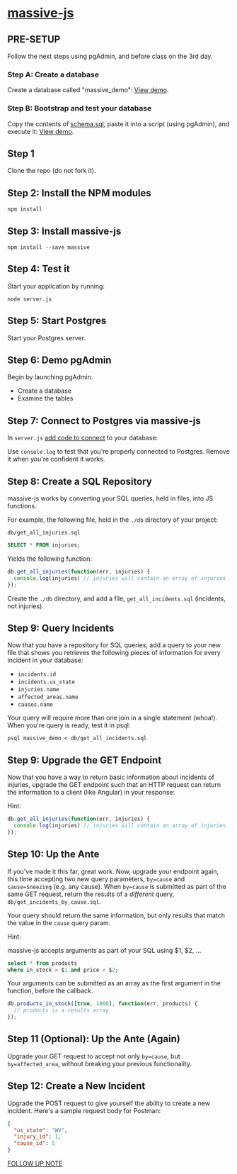 # [massive-js](https://massive-js.readthedocs.io/en/latest/)

## PRE-SETUP

Follow the next steps using pgAdmin, and before class on the 3rd day.

### Step A: Create a database

Create a database called "massive_demo": [View demo](https://www.youtube.com/watch?v=RT6VXSDj6Wg&feature=youtu.be). 

### Step B: Bootstrap and test your database

Copy the contents of [schema.sql](https://github.com/kendagriff/massive-demo/blob/master/schema.sql), paste it into a script (using pgAdmin), and execute it: [View demo](https://www.youtube.com/watch?v=q8QLp-ZHg_o&feature=youtu.be).

## Step 1

Clone the repo (do not fork it).

## Step 2: Install the NPM modules

```
npm install
```

## Step 3: Install massive-js

```
npm install --save massive
```

## Step 4: Test it

Start your application by running:

```
node server.js
``` 

## Step 5: Start Postgres

Start your Postgres server.

## Step 6: Demo pgAdmin

Begin by launching pgAdmin.

* Create a database
* Examine the tables

## Step 7: Connect to Postgres via massive-js

In `server.js` [add code to connect](https://massive-js.readthedocs.io/en/latest/) to your database:

Use `console.log` to test that you're properly connected to Postgres. Remove it when you're confident it works.

## Step 8: Create a SQL Repository

massive-js works by converting your SQL queries, held in files, into JS functions.

For example, the following file, held in the `./db` directory of your project:

`db/get_all_injuries.sql`
```sql
SELECT * FROM injuries;
```

Yields the following function:

```js
db.get_all_injuries(function(err, injuries) {
  console.log(injuries) // injuries will contain an array of injuries
});
```

Create the `./db` directory, and add a file, `get_all_incidents.sql` (incidents, not injuries).

## Step 9: Query Incidents

Now that you have a repository for SQL queries, add a query to your new file that shows you retrieves the following pieces of information for every incident in your database:

* `incidents.id`
* `incidents.us_state`
* `injuries.name`
* `affected_areas.name`
* `causes.name`

Your query will require more than one join in a single statement (whoa!). When you're query is ready, test it in psql:

```
psql massive_demo < db/get_all_incidents.sql
```

## Step 9: Upgrade the GET Endpoint

Now that you have a way to return basic information about incidents of injuries, upgrade the GET endpoint such that an HTTP request can return the information to a client (like Angular) in your response:

Hint:

```js
db.get_all_injuries(function(err, injuries) {
  console.log(injuries) // injuries will contain an array of injuries
});
```

## Step 10: Up the Ante

If you've made it this far, great work. Now, upgrade your endpoint again, this time accepting two new query parameters, `by=cause` and `cause=Sneezing` (e.g. any cause). When `by=cause` is submitted as part of the same GET request, return the results of a _different_ query, `db/get_incidents_by_cause.sql`.

Your query should return the same information, but only results that match the value in the `cause` query param.

Hint:

massive-js accepts arguments as part of your SQL using $1, $2, ...

```sql
select * from products
where in_stock = $1 and price < $2;
```

Your arguments can be submitted as an array as the first argument in the function, before the callback.

```js
db.products_in_stock([true, 1000], function(err, products) {
  // products is a results array
});
```

## Step 11 (Optional): Up the Ante (Again)

Upgrade your GET request to accept not only `by=cause`, but `by=affected_area`, without breaking your previous functionality.

## Step 12: Create a New Incident

Upgrade the POST request to give yourself the ability to create a new incident. Here's a sample request body for Postman:

```json
{
  "us_state": "WV",
  "injury_id": 1,
  "cause_id": 5
}
```

[FOLLOW UP NOTE](https://massive-js.readthedocs.io/en/latest/quick_start/)
